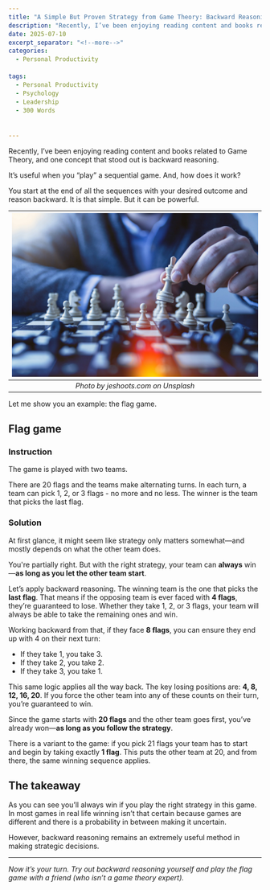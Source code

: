 ```yaml
---
title: "A Simple But Proven Strategy from Game Theory: Backward Reasoning"
description: "Recently, I’ve been enjoying reading content and books related to Game Theory, and one concept that stood out is backward reasoning. It’s useful when you play a sequential game. And, how does it work?"
date: 2025-07-10
excerpt_separator: "<!--more-->"
categories:
  - Personal Productivity

tags:
  - Personal Productivity
  - Psychology
  - Leadership
  - 300 Words


---
```


Recently, I’ve been enjoying reading content and books related to Game Theory, and one concept that stood out is backward reasoning.

It’s useful when you “play” a sequential game. And, how does it work?

You start at the end of all the sequences with your desired outcome and reason backward. It is that simple. But it can be powerful.

| ![image](/assets/images/jeshoots-com-chess-unsplash.jpg) |
|:--:|
| *Photo by jeshoots.com on Unsplash* |

Let me show you an example: the flag game.

## Flag game

### Instruction

The game is played with two teams.

There are 20 flags and the teams make alternating turns. In each turn, a team can pick 1, 2, or 3 flags - no more and no less. The winner is the team that picks the last flag.

### Solution

At first glance, it might seem like strategy only matters somewhat—and mostly depends on what the other team does.

You're partially right. But with the right strategy, your team can **always** win—**as long as you let the other team start**.

Let’s apply backward reasoning. The winning team is the one that picks the **last flag**. That means if the opposing team is ever faced with **4 flags**, they’re guaranteed to lose. Whether they take 1, 2, or 3 flags, your team will always be able to take the remaining ones and win.

Working backward from that, if they face **8 flags**, you can ensure they end up with 4 on their next turn:

- If they take 1, you take 3.
- If they take 2, you take 2.
- If they take 3, you take 1.

This same logic applies all the way back. The key losing positions are: **4, 8, 12, 16, 20**. If you force the other team into any of these counts on their turn, you’re guaranteed to win.

Since the game starts with **20 flags** and the other team goes first, you’ve already won—**as long as you follow the strategy**.

There is a variant to the game: if you pick 21 flags your team has to start and begin by taking exactly **1 flag**. This puts the other team at 20, and from there, the same winning sequence applies.

## The takeaway

As you can see you’ll always win if you play the right strategy in this game. In most games in real life winning isn’t that certain because games are different and there is a probability in between making it uncertain.

However, backward reasoning remains an extremely useful method in making strategic decisions.

---

*Now it’s your turn. Try out backward reasoning yourself and play the flag game with a friend (who isn’t a game theory expert).*

